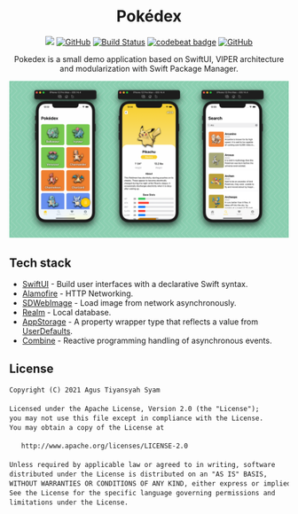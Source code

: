 <h1 align="center">Pokédex</h1>

<p align="center">
  <a href="https://codecov.io/gh/agustiyann/Pokedex"><img src="https://badges.frapsoft.com/os/v1/open-source.svg?v=103"/></a>
  <a href="https://opensource.org/licenses/Apache-2.0"><img alt="GitHub" src="https://img.shields.io/github/license/agustiyann/Pokedex?color=informational"></a>
  <a href="https://github.com/agustiyann/Pokedex/actions/workflows/ios.yml"><img alt="Build Status" src="https://github.com/agustiyann/Pokedex/actions/workflows/ios.yml/badge.svg?branch=main"/></a>
  <a href="https://codebeat.co/projects/github-com-agustiyann-pokedex-main"><img alt="codebeat badge" src="https://codebeat.co/badges/272769a8-ac3f-4338-bced-dfac44eb9360" /></a>
  <a href="https://github.com/agustiyann"><img alt="GitHub" src="https://img.shields.io/badge/GitHub-agustiyann-%2300b894?logo=github" /></a>
</p>

<p align="center">
Pokedex is a small demo application based on SwiftUI, VIPER architecture and modularization with Swift Package Manager.
</p>

![GitHub Cards Preview](https://raw.githubusercontent.com/agustiyann/Pokedex/main/Images/poster.png?raw=true)

## Tech stack
- [SwiftUI](https://developer.apple.com/xcode/swiftui/) - Build user interfaces with a declarative Swift syntax.
- [Alamofire](https://github.com/Alamofire/Alamofire) - HTTP Networking.
- [SDWebImage](https://github.com/SDWebImage/SDWebImage) - Load image from network asynchronously.
- [Realm](https://github.com/realm/realm-cocoa) - Local database.
- [AppStorage](https://developer.apple.com/documentation/swiftui/appstorage) - A property wrapper type that reflects a value from [UserDefaults](https://developer.apple.com/documentation/foundation/userdefaults).
- [Combine](https://developer.apple.com/documentation/combine) - Reactive programming handling of asynchronous events.

## License
```xml
Copyright (C) 2021 Agus Tiyansyah Syam

Licensed under the Apache License, Version 2.0 (the "License");
you may not use this file except in compliance with the License.
You may obtain a copy of the License at

   http://www.apache.org/licenses/LICENSE-2.0

Unless required by applicable law or agreed to in writing, software
distributed under the License is distributed on an "AS IS" BASIS,
WITHOUT WARRANTIES OR CONDITIONS OF ANY KIND, either express or implied.
See the License for the specific language governing permissions and
limitations under the License.
```
